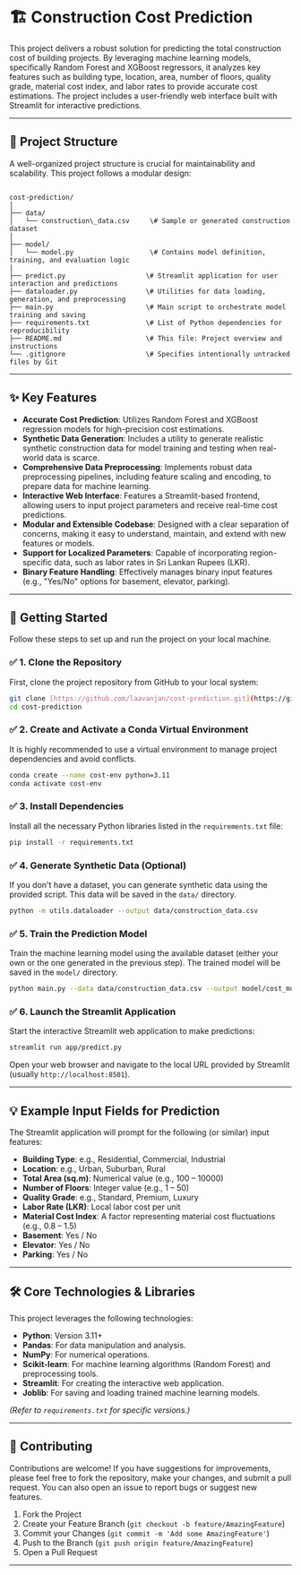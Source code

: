 
# 🏗️ Construction Cost Prediction

This project delivers a robust solution for predicting the total construction cost of building projects. By leveraging machine learning models, specifically Random Forest and XGBoost regressors, it analyzes key features such as building type, location, area, number of floors, quality grade, material cost index, and labor rates to provide accurate cost estimations. The project includes a user-friendly web interface built with Streamlit for interactive predictions.

---

## 📁 Project Structure

A well-organized project structure is crucial for maintainability and scalability. This project follows a modular design:

```

cost-prediction/
│
├── data/
│   └── construction\_data.csv     \# Sample or generated construction dataset
│
├── model/
│   └── model.py                   \# Contains model definition, training, and evaluation logic
|               
├── predict.py                    \# Streamlit application for user interaction and predictions
├── dataloader.py                 \# Utilities for data loading, generation, and preprocessing
├── main.py                       \# Main script to orchestrate model training and saving
├── requirements.txt              \# List of Python dependencies for reproducibility
├── README.md                     \# This file: Project overview and instructions
└── .gitignore                    \# Specifies intentionally untracked files by Git

````

---

## ✨ Key Features

-   **Accurate Cost Prediction**: Utilizes Random Forest and XGBoost regression models for high-precision cost estimations.
-   **Synthetic Data Generation**: Includes a utility to generate realistic synthetic construction data for model training and testing when real-world data is scarce.
-   **Comprehensive Data Preprocessing**: Implements robust data preprocessing pipelines, including feature scaling and encoding, to prepare data for machine learning.
-   **Interactive Web Interface**: Features a Streamlit-based frontend, allowing users to input project parameters and receive real-time cost predictions.
-   **Modular and Extensible Codebase**: Designed with a clear separation of concerns, making it easy to understand, maintain, and extend with new features or models.
-   **Support for Localized Parameters**: Capable of incorporating region-specific data, such as labor rates in Sri Lankan Rupees (LKR).
-   **Binary Feature Handling**: Effectively manages binary input features (e.g., "Yes/No" options for basement, elevator, parking).

---

## 🚀 Getting Started

Follow these steps to set up and run the project on your local machine.

### ✅ 1. Clone the Repository

First, clone the project repository from GitHub to your local system:

```bash
git clone [https://github.com/laavanjan/cost-prediction.git](https://github.com/your-username/cost-prediction.git)
cd cost-prediction
````

### ✅ 2. Create and Activate a Conda Virtual Environment

It is highly recommended to use a virtual environment to manage project dependencies and avoid conflicts.

```bash
conda create --name cost-env python=3.11
conda activate cost-env
```

### ✅ 3. Install Dependencies

Install all the necessary Python libraries listed in the `requirements.txt` file:

```bash
pip install -r requirements.txt
```

### ✅ 4. Generate Synthetic Data (Optional)

If you don't have a dataset, you can generate synthetic data using the provided script. This data will be saved in the `data/` directory.

```bash
python -m utils.dataloader --output data/construction_data.csv
```

### ✅ 5. Train the Prediction Model

Train the machine learning model using the available dataset (either your own or the one generated in the previous step). The trained model will be saved in the `model/` directory.

```bash
python main.py --data data/construction_data.csv --output model/cost_model.pkl
```

### ✅ 6. Launch the Streamlit Application

Start the interactive Streamlit web application to make predictions:

```bash
streamlit run app/predict.py
```

Open your web browser and navigate to the local URL provided by Streamlit (usually `http://localhost:8501`).

-----

## 💡 Example Input Fields for Prediction

The Streamlit application will prompt for the following (or similar) input features:

  * **Building Type**: e.g., Residential, Commercial, Industrial
  * **Location**: e.g., Urban, Suburban, Rural
  * **Total Area (sq.m)**: Numerical value (e.g., 100 – 10000)
  * **Number of Floors**: Integer value (e.g., 1 – 50)
  * **Quality Grade**: e.g., Standard, Premium, Luxury
  * **Labor Rate (LKR)**: Local labor cost per unit
  * **Material Cost Index**: A factor representing material cost fluctuations (e.g., 0.8 – 1.5)
  * **Basement**: Yes / No
  * **Elevator**: Yes / No
  * **Parking**: Yes / No

-----

## 🛠️ Core Technologies & Libraries

This project leverages the following technologies:

  * **Python**: Version 3.11+
  * **Pandas**: For data manipulation and analysis.
  * **NumPy**: For numerical operations.
  * **Scikit-learn**: For machine learning algorithms (Random Forest) and preprocessing tools.
  * **Streamlit**: For creating the interactive web application.
  * **Joblib**: For saving and loading trained machine learning models.

*(Refer to `requirements.txt` for specific versions.)*

-----


## 🤝 Contributing

Contributions are welcome\! If you have suggestions for improvements, please feel free to fork the repository, make your changes, and submit a pull request. You can also open an issue to report bugs or suggest new features.

1.  Fork the Project
2.  Create your Feature Branch (`git checkout -b feature/AmazingFeature`)
3.  Commit your Changes (`git commit -m 'Add some AmazingFeature'`)
4.  Push to the Branch (`git push origin feature/AmazingFeature`)
5.  Open a Pull Request

-----


